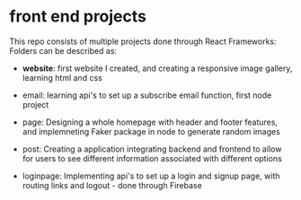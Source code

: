 # front end projects

This repo consists of multiple projects done through React Frameworks:
Folders can be described as:

- **website**: first website I created, and creating a responsive image gallery, learning html and css

- email: learning api's to set up a subscribe email function, first node project

- page: Designing a whole homepage with header and footer features, and implemneting Faker package in node to generate random images

- post: Creating a application integrating backend and frontend to allow for users to see different information associated with different options 

- loginpage: Implementing api's to set up a login and signup page, with routing links and logout - done through Firebase

